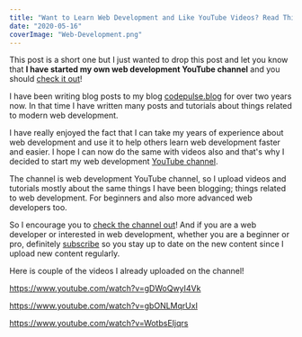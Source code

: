 ```yaml
---
title: "Want to Learn Web Development and Like YouTube Videos? Read This!"
date: "2020-05-16"
coverImage: "Web-Development.png"
---
```


This post is a short one but I just wanted to drop this post and let you know that **I have started my own web development YouTube channel** and you should [check it out](https://www.youtube.com/channel/UC34UXFLKqdW3cpk5CBu2Siw)!

I have been writing blog posts to my blog [codepulse.blog](https://codepulse.blog) for over two years now. In that time I have written many posts and tutorials about things related to modern web development.

I have really enjoyed the fact that I can take my years of experience about web development and use it to help others learn web development faster and easier. I hope I can now do the same with videos also and that's why I decided to start my web development [YouTube channel](https://www.youtube.com/channel/UC34UXFLKqdW3cpk5CBu2Siw).

The channel is web development YouTube channel, so I upload videos and tutorials mostly about the same things I have been blogging; things related to web development. For beginners and also more advanced web developers too.

So I encourage you to [check the channel out](https://www.youtube.com/channel/UC34UXFLKqdW3cpk5CBu2Siw)! And if you are a web developer or interested in web development, whether you are a beginner or pro, definitely [subscribe](https://www.youtube.com/channel/UC34UXFLKqdW3cpk5CBu2Siw?sub_confirmation=1) so you stay up to date on the new content since I upload new content regularly.

Here is couple of the videos I already uploaded on the channel!

https://www.youtube.com/watch?v=gDWoQwyI4Vk

https://www.youtube.com/watch?v=gbONLMqrUxI

https://www.youtube.com/watch?v=WotbsEIjqrs
